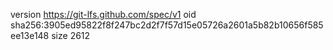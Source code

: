 version https://git-lfs.github.com/spec/v1
oid sha256:3905ed95822f8f247bc2d2f7f57d15e05726a2601a5b82b10656f585ee13e148
size 2612
